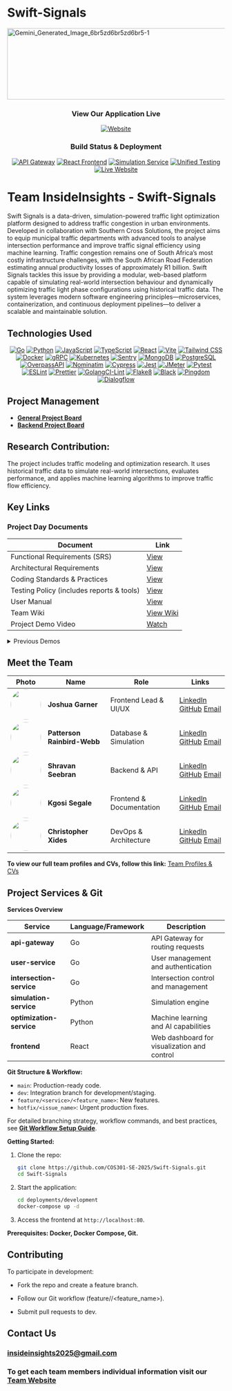 
# Swift-Signals

<img width="984" height="165" alt="Gemini_Generated_Image_6br5zd6br5zd6br5-1" src="https://github.com/user-attachments/assets/5cc7b499-32e1-442c-8294-9bc2ecb89051" />

<div align="center">

### View Our Application Live
[![Website](https://img.shields.io/badge/🌐_Website-Visit_Live_Site-2E86C1?style=for-the-badge&logo=google-chrome&logoColor=white)](https://swiftsignals.co.za/)

### Build Status & Deployment

[![API Gateway](https://img.shields.io/github/actions/workflow/status/COS301-SE-2025/Swift-Signals/api-gateway.yml?branch=dev&style=for-the-badge&label=API%20Gateway&logo=github&logoColor=white)](https://github.com/COS301-SE-2025/Swift-Signals/actions/workflows/apiGateway.yml)
[![React Frontend](https://img.shields.io/github/actions/workflow/status/COS301-SE-2025/Swift-Signals/react.yml?branch=dev&style=for-the-badge&label=React%20Frontend&logo=react&logoColor=white)](https://github.com/COS301-SE-2025/Swift-Signals/actions/workflows/react.yml)
[![Simulation Service](https://img.shields.io/github/actions/workflow/status/COS301-SE-2025/Swift-Signals/intersection-service.yml?branch=dev&style=for-the-badge&label=Simulation%20Service&logo=aws&logoColor=white)](https://github.com/COS301-SE-2025/Swift-Signals/actions/workflows/intersection-service.yml)
[![Unified Testing](https://img.shields.io/github/actions/workflow/status/COS301-SE-2025/Swift-Signals/main.yml?branch=dev&style=for-the-badge&label=Unified%20Testing&logo=jest&logoColor=white)](https://github.com/COS301-SE-2025/Swift-Signals/actions/workflows/main.yml)
[![Live Website](https://img.shields.io/badge/🚀_Live_Site-swiftsignals.co.za-28A745?style=for-the-badge&logo=vercel&logoColor=white)](https://swiftsignals.co.za/)

</div>

# Team InsideInsights - Swift-Signals

Swift Signals is a data-driven, simulation-powered traffic light optimization platform designed to address traffic congestion in urban environments. Developed in collaboration with Southern Cross Solutions, the project aims to equip municipal traffic departments with advanced tools to analyse intersection performance and improve traffic signal efficiency using machine learning. Traffic congestion remains one of South Africa’s most costly infrastructure challenges, with the South African Road Federation estimating annual productivity losses of approximately R1 billion. Swift Signals tackles this issue by providing a modular, web-based platform capable of simulating real-world intersection behaviour and dynamically optimizing traffic light phase configurations using historical traffic data. The system leverages modern software engineering principles—microservices, containerization, and continuous deployment pipelines—to deliver a scalable and maintainable solution.

## Technologies Used

<p align="center">
  <a href="https://golang.org/"><img src="https://img.shields.io/badge/Go-00ADD8?style=flat-square&logo=go&logoColor=white" alt="Go"></a>
  <a href="https://www.python.org/"><img src="https://img.shields.io/badge/Python-3776AB?style=flat-square&logo=python&logoColor=white" alt="Python"></a>
  <a href="https://developer.mozilla.org/en-US/docs/Web/JavaScript"><img src="https://img.shields.io/badge/JavaScript-F7DF1E?style=flat-square&logo=javascript&logoColor=black" alt="JavaScript"></a>
  <a href="https://www.typescriptlang.org/"><img src="https://img.shields.io/badge/TypeScript-3178C6?style=flat-square&logo=typescript&logoColor=white" alt="TypeScript"></a>
  <a href="https://react.dev/"><img src="https://img.shields.io/badge/React-20232A?style=flat-square&logo=react&logoColor=61DAFB" alt="React"></a>
  <a href="https://vitejs.dev/"><img src="https://img.shields.io/badge/Vite-646CFF?style=flat-square&logo=vite&logoColor=white" alt="Vite"></a>
  <a href="https://tailwindcss.com/"><img src="https://img.shields.io/badge/Tailwind_CSS-38B2AC?style=flat-square&logo=tailwind-css&logoColor=white" alt="Tailwind CSS"></a>
  <a href="https://www.docker.com/"><img src="https://img.shields.io/badge/Docker-2496ED?style=flat-square&logo=docker&logoColor=white" alt="Docker"></a>
  <a href="https://grpc.io/"><img src="https://img.shields.io/badge/gRPC-000000?style=flat-square&logo=grpc&logoColor=white" alt="gRPC"></a>
  <a href="https://kubernetes.io/"><img src="https://img.shields.io/badge/Kubernetes-326CE5?style=flat-square&logo=kubernetes&logoColor=white" alt="Kubernetes"></a>
  <a href="https://sentry.io/"><img src="https://img.shields.io/badge/Sentry-362D59?style=flat-square&logo=sentry&logoColor=white" alt="Sentry"></a>
  <a href="https://www.mongodb.com/"><img src="https://img.shields.io/badge/MongoDB-47A248?style=flat-square&logo=mongodb&logoColor=white" alt="MongoDB"></a>
  <a href="https://www.postgresql.org/"><img src="https://img.shields.io/badge/PostgreSQL-336791?style=flat-square&logo=postgresql&logoColor=white" alt="PostgreSQL"></a>
  <a href="https://wiki.openstreetmap.org/wiki/Overpass_API"><img src="https://img.shields.io/badge/OverpassAPI-7EBC6F?style=flat-square&logo=openstreetmap&logoColor=white" alt="OverpassAPI"></a>
  <a href="https://nominatim.org/"><img src="https://img.shields.io/badge/Nominatim-4B9CD3?style=flat-square&logo=openstreetmap&logoColor=white" alt="Nominatim"></a>
  <a href="https://www.cypress.io/"><img src="https://img.shields.io/badge/Cypress-17202C?style=flat-square&logo=cypress&logoColor=white" alt="Cypress"></a>
  <a href="https://jestjs.io/"><img src="https://img.shields.io/badge/Jest-C21325?style=flat-square&logo=jest&logoColor=white" alt="Jest"></a>
  <a href="https://jmeter.apache.org/"><img src="https://img.shields.io/badge/JMeter-D22128?style=flat-square&logo=apachejmeter&logoColor=white" alt="JMeter"></a>
  <a href="https://docs.pytest.org/"><img src="https://img.shields.io/badge/Pytest-0A9EDC?style=flat-square&logo=pytest&logoColor=white" alt="Pytest"></a>
  <a href="https://eslint.org/"><img src="https://img.shields.io/badge/ESLint-4B32C3?style=flat-square&logo=eslint&logoColor=white" alt="ESLint"></a>
  <a href="https://prettier.io/"><img src="https://img.shields.io/badge/Prettier-F7B93E?style=flat-square&logo=prettier&logoColor=black" alt="Prettier"></a>
  <a href="https://golangci-lint.run/"><img src="https://img.shields.io/badge/GolangCI-00ADD8?style=flat-square&logo=go&logoColor=white" alt="GolangCI-Lint"></a>
  <a href="https://flake8.pycqa.org/"><img src="https://img.shields.io/badge/Flake8-FF4B4B?style=flat-square&logo=python&logoColor=white" alt="Flake8"></a>
  <a href="https://black.readthedocs.io/"><img src="https://img.shields.io/badge/Black-000000?style=flat-square&logo=python&logoColor=white" alt="Black"></a>
  <a href="https://www.pingdom.com/"><img src="https://img.shields.io/badge/Pingdom-FFCC00?style=flat-square&logo=pingdom&logoColor=black" alt="Pingdom"></a>
  <a href="https://dialogflow.cloud.google.com/"><img src="https://img.shields.io/badge/Dialogflow-FF9800?style=flat-square&logo=dialogflow&logoColor=white" alt="Dialogflow"></a>
</p>

## Project Management

- [**General Project Board**](https://github.com/orgs/COS301-SE-2025/projects/116)
- [**Backend Project Board**](https://github.com/orgs/COS301-SE-2025/projects/257)

## Research Contribution: 
The project includes traffic modeling and optimization research. It uses historical traffic data to simulate real-world intersections, evaluates performance, and applies machine learning algorithms to improve traffic flow efficiency.

## Key Links

### Project Day Documents

| Document | Link |
| -------- | ---- |
| Functional Requirements (SRS) | [View](docs/Demo4/Swift%20Signals_SRS_version_4.pdf) |
| Architectural Requirements | [View](docs/Demo4/Architectural%20Requirements.pdf) |
| Coding Standards & Practices | [View](docs/Demo4/CodingStandardsPractices-v2.pdf) |
| Testing Policy (includes reports & tools) | [View](docs/Demo4/Testing%20Policy.pdf) |
| User Manual | [View](docs/Demo4/User%20Manual.pdf) |
| Team Wiki | [View Wiki](https://github.com/COS301-SE-2025/Swift-Signals/wiki) |
| Project Demo Video | [Watch](https://drive.google.com/file/d/1b-unQy0JMKYX5AHnmbvFy7zX-LwUFR8v/view) |

<details>
  <summary>Previous Demos</summary>

  <details>
    <summary>Demo 4</summary>

  | Document                                      | Link                                                                                                                                        |
  | --------------------------------------------- | ------------------------------------------------------------------------------------------------------------------------------------------- |
  | **Functional Requirements (SRS)**             | [View Document](docs/Demo4/Swift%20Signals_SRS_version_4.pdf)                                |
  | **Technical Installation Manual**             | [View Document](docs/Demo4/Technical%20installation%20manual%20V4.pdf)                                         |
  | **User Manual**                               | [View Document](docs/Demo4/User%20Manual.pdf)                                           |
  | **Architectural Requirements Document**       | [View Document](docs/Demo4/Architectural%20Requirements.pdf)                                       |
  | **Coding Standards and Practices**            | [View Document](docs/Demo4/CodingStandardsPractices-v2.pdf)                                     |
  | **Technology Requirements**            | [View Document](docs/Demo4/Technology%20Requirements.pdf)                                     |
  | **Non Functional Testing**            | [View Document](docs/Demo4/Non%20functional%20testing.pdf)                                     |
  | **Testing Policy**            | [View Document](docs/Demo4/Testing%20Policy.pdf)                                     |
  | **User Testing**            | [View Document](docs/Demo4/User%20Testing.pdf)                                     |
  | **Team Wiki**                                 | [View Wiki](https://github.com/COS301-SE-2025/Swift-Signals/wiki)                                                                           |
  | **Demo 4 Video**                              | [Watch Video](https://drive.google.com/file/d/1jwd5ZOZnacllvD1cR0Qc2rUw_mRHZ2dk/view?usp=drive_link)                                        |

  </details>

  <details>
    <summary>Demo 3</summary>

  | Document                                      | Link                                                                                                                                        |
  | --------------------------------------------- | ------------------------------------------------------------------------------------------------------------------------------------------- |
  | **Functional Requirements (SRS)**             | [View Document](https://drive.google.com/file/d/131mOBRRm1XoIGXXQAerh4kBFtj-BwIQk/view?usp=drive_link)                                     |
  | **Technical Installation Manual**             | [View Document](https://drive.google.com/file/d/17fJ2Nr7wpZfoAyZ_EtdLOnJ1-j1JsDyZ/view?usp=sharing)                                         |
  | **User Manual**                               | [View Document](https://drive.google.com/file/d/1z-FT_3awCm1LnvJwVxOEWf0r-joXVsnt/view?usp=sharing)                                           |
  | **Architectural Requirements Document**       | [View Document](https://drive.google.com/file/d/1OxmRs2dRNmEX-NihPSPqyHUDEKuKiap3/view?usp=drive_link)                                       |
  | **Coding Standards and Practices**            | [View Document](https://drive.google.com/file/d/1DfAsEvpF1EfQdDXj03C5d7_qYyphNjEi/view?usp=drive_link)                                     |
  | **Team Wiki**                                 | [View Wiki](https://github.com/COS301-SE-2025/Swift-Signals/wiki)                                                                           |
  | **Demo 3 Video**                              | [Watch Video](https://drive.google.com/file/d/1jwd5ZOZnacllvD1cR0Qc2rUw_mRHZ2dk/view?usp=drive_link)                                        |

  </details>

  <details>
    <summary>Demo 2</summary>

  | Document                                      | Link                                                                                                                                        |
  | --------------------------------------------- | ------------------------------------------------------------------------------------------------------------------------------------------- |
  | **Functional Requirements (SRS)**             | [View Document](docs/Demo2/SRSV2.pdf)                                                                                                       |
  | **User Manual**                               | [View Document](docs/Demo2/UserManual.pdf)                                                                                                    |
  | **Architectural Requirements Document**       | [View Document](docs/Demo2/ArchitecturalRequirements.pdf)                                                                                     |
  | **Coding Standards and Practices**            | [View Document](/docs/Demo2/CodingStandardsPractices.pdf)                                                                                   |
  | **Team Wiki**                                 | [View Wiki](https://github.com/COS301-SE-2025/Swift-Signals/wiki)                                                                           |
  | **Demo 2 Video**                              | [Watch Video](https://drive.google.com/file/d/1aziHGN7oFnAVXir01R-gUUyE7hT6cnv7/view?usp=sharing)                                           |

  </details>

  <details>
    <summary>Demo 1</summary>

  | Document                                      | Link                                                                                                                                        |
  | --------------------------------------------- | ------------------------------------------------------------------------------------------------------------------------------------------- |
  | **Functional Requirements (SRS)**             | [View Document](docs/Demo1/SRS_Swift_Signals.pdf)                                                                                           |
  | **Demo 1 Video**                              | [Watch Video](https://drive.google.com/drive/folders/1atNvpmhXaGXENKEQayBK2XgDB_K1cdJR?usp=sharing)                                         |

  </details>

</details>


## Meet the Team

| Photo | Name | Role | Links |
|-------|------|------|-------|
| <img src="https://github.com/user-attachments/assets/1d51aa8f-a998-47ec-a516-634008f420b7" width="70" style="border-radius:50%;"> | **Joshua Garner** | Frontend Lead & UI/UX | [LinkedIn](https://www.linkedin.com/in/joshua-garner-a893ba286/) [GitHub](https://github.com/JoshuaGarner2003) [Email](mailto:joshua@example.com) |
| <img src="https://github.com/user-attachments/assets/588dc415-c637-4607-acb6-7b5ec29f2c28" width="70" style="border-radius:50%;"> | **Patterson Rainbird-Webb** | Database & Simulation | [LinkedIn](https://www.linkedin.com/in/patterson-rainbird-webb-221310202/) [GitHub](https://github.com/PatV3-0) [Email](mailto:patterson@example.com) |
| <img src="https://github.com/user-attachments/assets/1893eeaa-f397-4e81-b2df-a7b469129691" width="70" style="border-radius:50%;"> | **Shravan Seebran** | Backend & API | [LinkedIn](https://www.linkedin.com/in/shravan-seebran-045594291/) [GitHub](https://github.com/ShravanSeebran) [Email](mailto:shravan@example.com) |
| <img src="https://github.com/user-attachments/assets/881de061-4fea-44c2-b670-f465ee1e05ad" width="70" style="border-radius:50%;"> | **Kgosi Segale** | Frontend & Documentation | [LinkedIn](https://www.linkedin.com/in/kgosi-segale-aab909355/) [GitHub](https://github.com/KgosiSegale) [Email](mailto:kgosi@example.com) |
| <img src="https://github.com/user-attachments/assets/fabe87d3-4b64-433c-ab2f-087d9f91192c" width="70" style="border-radius:50%;"> | **Christopher Xides** | DevOps & Architecture | [LinkedIn](https://www.linkedin.com/in/christopher-xides-253758308/) [GitHub](https://github.com/Xides7) [Email](mailto:christopher@example.com) |

**To view our full team profiles and CVs, follow this link:** [Team Profiles & CVs](https://swiftsignalsteam.netlify.app/)


## Project Services & Git

**Services Overview**

| Service                | Language/Framework | Description                                      |
| ---------------------- | ------------------ | ------------------------------------------------ |
| **api-gateway**        | Go                 | API Gateway for routing requests               |
| **user-service**       | Go                 | User management and authentication             |
| **intersection-service**| Go                 | Intersection control and management            |
| **simulation-service** | Python             | Simulation engine                                |
| **optimization-service**| Python             | Machine learning and AI capabilities           |
| **frontend**           | React              | Web dashboard for visualization and control    |

**Git Structure & Workflow:**  
- `main`: Production-ready code.  
- `dev`: Integration branch for development/staging.  
- `feature/<service>/<feature_name>`: New features.  
- `hotfix/<issue_name>`: Urgent production fixes. 

For detailed branching strategy, workflow commands, and best practices, see [**Git Workflow Setup Guide**](scripts/README.md).

**Getting Started:**  

1. Clone the repo:
   ```sh
   git clone https://github.com/COS301-SE-2025/Swift-Signals.git
   cd Swift-Signals
2. Start the application:
   ```sh
   cd deployments/development
   docker-compose up -d
3. Access the frontend at ```http://localhost:80```.

**Prerequisites: Docker, Docker Compose, Git.**

## Contributing

To participate in development:
- Fork the repo and create a feature branch.

- Follow our Git workflow (feature/<service>/<feature_name>).

- Submit pull requests to dev.

## Contact Us
### insideinsights2025@gmail.com

### To get each team members individual information visit our [Team Website](https://swiftsignalsteam.netlify.app/)